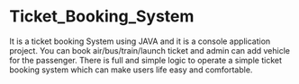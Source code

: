 # Ticket_Booking_System
It is a ticket booking System using JAVA and it is a console application project. You can book air/bus/train/launch ticket and admin can add vehicle for the passenger. There is full and simple logic to operate a simple ticket booking system which can make users life easy and comfortable.
